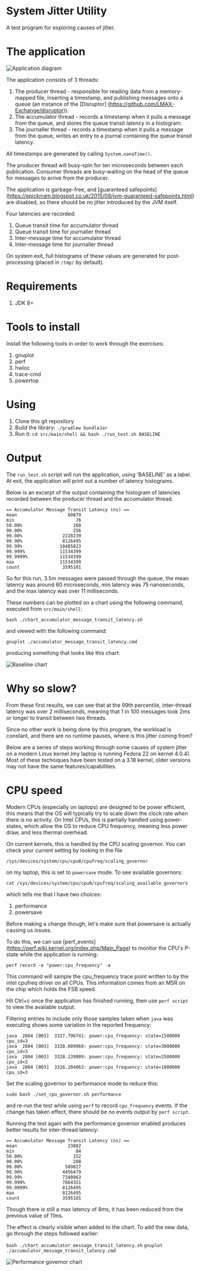 System Jitter Utility
=====================

A test program for exploring causes of jitter.


The application
===============

![Application diagram](doc/application.png)

The application consists of 3 threads:

1. The producer thread - responsible for reading data from a memory-mapped file, inserting a timestamp, and publishing messages onto a queue (an instance of the [Disruptor] (https://github.com/LMAX-Exchange/disruptor)).
2. The accumulator thread - records a timestamp when it pulls a message from the queue, and stores the queue transit latency in a histogram.
3. The journaller thread - records a timestamp when it pulls a message from the queue, writes an entry to a journal containing the queue transit latency.

All timestamps are generated by calling `System.nanoTime()`.

The producer thread will busy-spin for ten microseconds between each publication. Consumer threads are busy-waiting on the head of the queue for messages to arrive from the producer.

The application is garbage-free, and [guaranteed safepoints] (https://epickrram.blogspot.co.uk/2015/08/jvm-guaranteed-safepoints.html) are disabled, so there should be no jitter introduced by the JVM itself.

Four latencies are recorded:

1. Queue transit time for accumulator thread
2. Queue transit time for journaller thread
3. Inter-message time for accumulator thread
4. Inter-message time for journaller thread

On system exit, full histograms of these values are generated for post-processing (placed in `/tmp/` by default). 


Requirements
============

1. JDK 8+


Tools to install
================

Install the following tools in order to work through the exercises:

1. gnuplot
2. perf
3. hwloc
4. trace-cmd
5. powertop


Using
=====

1. Clone this git repository
2. Build the library: `./gradlew bundleJar`
3. Run it: `cd src/main/shell && bash ./run_test.sh BASELINE`


Output
======

The `run_test.sh` script will run the application, using 'BASELINE' as a label. At exit, the application will print out a number of latency histograms.

Below is an excerpt of the output containing the histogram of latencies recorded between the producer thread and the accumulator thread.


    == Accumulator Message Transit Latency (ns) ==
    mean                   60879
    min                       76
    50.00%                   168
    90.00%                   256
    99.00%               2228239
    99.90%               8126495
    99.99%              10485823
    99.999%             11534399
    99.9999%            11534399
    max                 11534399
    count                3595101


So for this run, 3.5m messages were passed through the queue, the mean latency was around 60 microseconds, 
min latency was 75 nanoseconds, and the max latency was over 11 milliseconds.

These numbers can be plotted on a chart using the following command, executed from `src/main/shell`:

`bash ./chart_accumulator_message_transit_latency.sh`

and viewed with the following command:

`gnuplot ./accumulator_message_transit_latency.cmd`

producing something that looks like this chart:

![Baseline chart](doc/baseline-chart.png)


Why so slow?
============

From these first results, we can see that at the 99th percentile, inter-thread latency was over 2 milliseconds, 
meaning that 1 in 100 messages took 2ms or longer to transit between two threads.

Since no other work is being done by this program, the workload is constant, and there are no runtime pauses, 
where is this jitter coming from?

Below are a series of steps working through some causes of system jitter on a modern Linux kernel 
(my laptop is running Fedora 22 on kernel 4.0.4).  Most of these techniques have been tested on a 3.18 kernel, 
older versions may not have the same features/capabilities.


CPU speed
=========

Modern CPUs (especially on laptops) are designed to be power efficient, this means that the OS will typically try 
to scale down the clock rate when there is no activity. On Intel CPUs, this is partially handled using power-states,
which allow the OS to reduce CPU frequency, meaning less power draw, and less thermal overhead.

On current kernels, this is handled by the CPU scaling governor. You can check your current setting by looking in the file

`/sys/devices/system/cpu/cpu0/cpufreq/scaling_governor`

on my laptop, this is set to `powersave` mode. To see available governors:

`cat /sys/devices/system/cpu/cpu0/cpufreq/scaling_available_governors`

which tells me that I have two choices:

1. performance
2. powersave

Before making a change though, let's make sure that powersave is actually causing us issues.

To do this, we can use [perf_events] (https://perf.wiki.kernel.org/index.php/Main_Page) 
to monitor the CPU's P-state while the application is running:
 
`perf record -e "power:cpu_frequency" -a`
 
This command will sample the cpu_frequency trace point written to by the intel cpufreq driver on all CPUs. This information comes
from an MSR on the chip which holds the FSB speed.

Hit Ctrl+c once the application has finished running, then use `perf script` to view the available output.

Filtering entries to include only those samples taken when `java` was executing shows some variation in the reported frequency:

    java  2804 [003]  3327.796741: power:cpu_frequency: state=1500000 cpu_id=3
    java  2804 [003]  3328.089969: power:cpu_frequency: state=3000000 cpu_id=3
    java  2804 [003]  3328.139009: power:cpu_frequency: state=2500000 cpu_id=3
    java  2804 [003]  3328.204063: power:cpu_frequency: state=1000000 cpu_id=3


Set the scaling governor to performance mode to reduce this:

`sudo bash ./set_cpu_governor.sh performance`

and re-run the test while using `perf` to record `cpu_frequency` events. If the change has taken effect, 
there should be no events output by `perf script`.


Running the test again with the performance governor enabled produces better results for inter-thread latency:

    == Accumulator Message Transit Latency (ns) ==
    mean                   23882
    min                       84
    50.00%                   152
    90.00%                   208
    99.00%                589827
    99.90%               4456479
    99.99%               7340063
    99.999%              7864351
    99.9999%             8126495
    max                  8126495
    count                3595101


Though there is still a max latency of 8ms, it has been reduced from the previous value of 11ms.

The effect is clearly visible when added to the chart. To add the new data, go through the steps followed earlier:

`bash ./chart_accumulator_message_transit_latency.sh`
`gnuplot ./accumulator_message_transit_latency.cmd`

![Performance governor chart](doc/performance-chart.png)